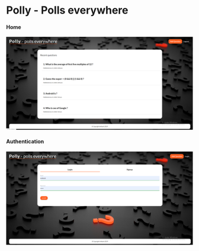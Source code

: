 # Polly - Polls everywhere

#### Home
![Home](https://raw.githubusercontent.com/anonymousgrp/polly_django/master/screenshots/home.png)


#### Authentication
![Home](https://raw.githubusercontent.com/anonymousgrp/polly_django/master/screenshots/login.png)
